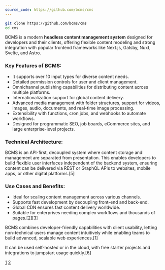 ```yaml
---
source_code: https://github.com/bcms/cms
---
```


```sh
git clone https://github.com/bcms/cms
cd cms
```

BCMS is a modern **headless content management system** designed for developers and their clients, offering flexible content modeling and strong integration with popular frontend frameworks like Next.js, Gatsby, Nuxt, Svelte, and Astro.

### Key Features of BCMS:

- It supports over 10 input types for diverse content needs.
- Detailed permission controls for user and client management.
- Omnichannel publishing capabilities for distributing content across multiple platforms.
- Internationalization support for global content delivery.
- Advanced media management with folder structures, support for videos, images, audio, documents, and real-time image processing.
- Extensibility with functions, cron jobs, and webhooks to automate workflows.
- Designed for programmatic SEO, job boards, eCommerce sites, and large enterprise-level projects.

### Technical Architecture:

BCMS is an API-first, decoupled system where content storage and management are separated from presentation. This enables developers to build flexible user interfaces independent of the backend system, ensuring content can be delivered via REST or GraphQL APIs to websites, mobile apps, or other digital platforms.[5]

### Use Cases and Benefits:

- Ideal for scaling content management across various channels.
- Supports fast development by decoupling front-end and back-end.
- Global CDN ensures fast content delivery worldwide.
- Suitable for enterprises needing complex workflows and thousands of pages.[2][3]

BCMS combines developer-friendly capabilities with client usability, letting non-technical users manage content intuitively while enabling teams to build advanced, scalable web experiences.[1]

It can be used self-hosted or in the cloud, with free starter projects and integrations to jumpstart usage quickly.[6]

[1](https://thebcms.com)
[2](https://thebcms.com/headless-cms)
